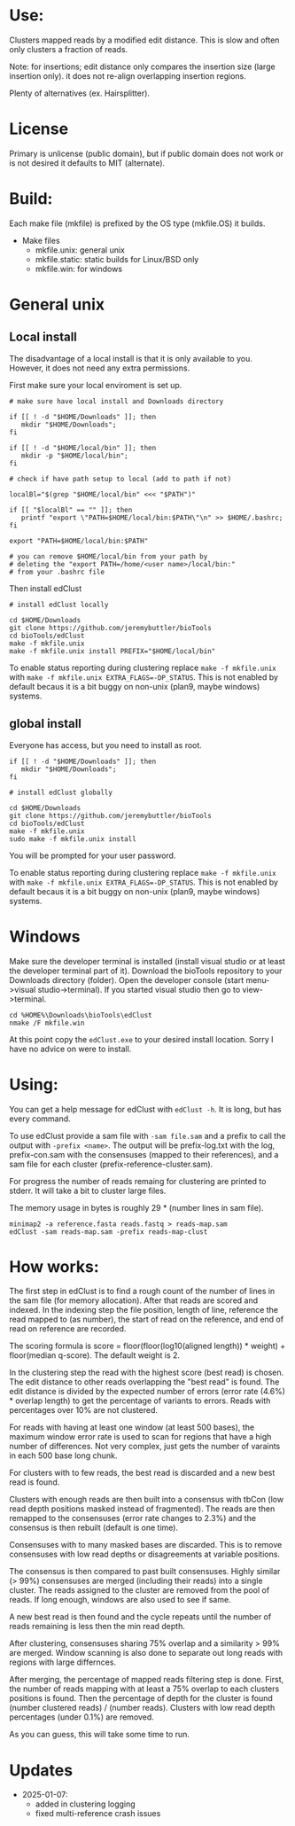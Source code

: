 # Use:

Clusters mapped reads by a modified edit distance. This
  is slow and often only clusters a fraction of reads.

Note: for insertions; edit distance only compares the
  insertion size (large insertion only). it does not
  re-align overlapping insertion regions.

Plenty of alternatives (ex. Hairsplitter).

# License

Primary is unlicense (public domain), but if public
  domain does not work or is not desired it defaults to
  MIT (alternate).

# Build:

Each make file (mkfile) is prefixed by the OS type
  (mkfile.OS) it builds.

- Make files
  - mkfile.unix: general unix
  - mkfile.static: static builds for Linux/BSD only
  - mkfile.win: for windows

# General unix

## Local install

The disadvantage of a local install is that it is only
  available to you. However, it does not need any extra
  permissions.


First make sure your local enviroment is set up.

```
# make sure have local install and Downloads directory

if [[ ! -d "$HOME/Downloads" ]]; then
   mkdir "$HOME/Downloads";
fi

if [[ ! -d "$HOME/local/bin" ]]; then
   mkdir -p "$HOME/local/bin";
fi

# check if have path setup to local (add to path if not)

localBl="$(grep "$HOME/local/bin" <<< "$PATH")"

if [[ "$localBl" == "" ]]; then
   printf "export \"PATH=$HOME/local/bin:$PATH\"\n" >> $HOME/.bashrc;
fi

export "PATH=$HOME/local/bin:$PATH"

# you can remove $HOME/local/bin from your path by
# deleting the "export PATH=/home/<user name>/local/bin:"
# from your .bashrc file
```

Then install edClust

```
# install edClust locally

cd $HOME/Downloads
git clone https://github.com/jeremybuttler/bioTools
cd bioTools/edClust
make -f mkfile.unix
make -f mkfile.unix install PREFIX="$HOME/local/bin"
```

To enable status reporting during clustering
   replace `make -f mkfile.unix`
   with `make -f mkfile.unix EXTRA_FLAGS=-DP_STATUS`. This
   is not enabled by default becaus it is a bit buggy
   on non-unix (plan9, maybe windows) systems.

## global install

Everyone has access, but you need to install as root.

```
if [[ ! -d "$HOME/Downloads" ]]; then
   mkdir "$HOME/Downloads";
fi

# install edClust globally

cd $HOME/Downloads
git clone https://github.com/jeremybuttler/bioTools
cd bioTools/edClust
make -f mkfile.unix
sudo make -f mkfile.unix install
```

You will be prompted for your user password.

To enable status reporting during clustering
   replace `make -f mkfile.unix`
   with `make -f mkfile.unix EXTRA_FLAGS=-DP_STATUS`. This
   is not enabled by default becaus it is a bit buggy
   on non-unix (plan9, maybe windows) systems.

# Windows

Make sure the developer terminal is installed (install
  visual studio or at least the developer terminal part of
  it). Download the bioTools repository to your Downloads
  directory (folder). Open the developer console
  (start menu->visual studio->terminal). If you started
  visual studio then go to view->terminal.

```
cd %HOME%\Downloads\bioTools\edClust
nmake /F mkfile.win
```

At this point copy the `edClust.exe` to your desired
  install location. Sorry I have no advice on were to
  install.

# Using:

You can get a help message for edClust with `edClust -h`.
  It is long, but has every command.

To use edClust provide a sam file with `-sam file.sam` and 
  a prefix to call the output with `-prefix <name>`. The
  output will be prefix-log.txt with the log,
  prefix-con.sam with the consensuses (mapped to their
  references), and a sam file for each cluster
  (prefix-reference-cluster.sam).

For progress the number of reads remaing for clustering
  are printed to stderr. It will take a bit to cluster
  large files.

The memory usage in bytes is roughly
  29 * (number lines in sam file).

```
minimap2 -a reference.fasta reads.fastq > reads-map.sam
edClust -sam reads-map.sam -prefix reads-map-clust
```

# How works:

The first step in edClust is to find a rough count of the
  number of lines in the sam file (for memory allocation).
  After that reads are scored and indexed. In the indexing
  step the file position, length of line, reference the
  read mapped to (as number), the start of read on the
  reference, and end of read on reference are recorded.

The scoring formula is score = floor(floor(log10(aligned length)) * weight) + floor(median q-score).
   The default weight is 2.

In the clustering step the read with the highest score
  (best read) is chosen. The edit distance to other reads
  overlapping the "best read" is found. The edit
  distance is divided by the expected number of errors
  (error rate (4.6%) * overlap length) to get
  the percentage of variants to errors. Reads with
  percentages over 10% are not clustered.

For reads with having at least one window (at least 500
  bases), the maximum window error rate is used to scan
  for regions that have a high number of differences.
  Not very complex, just gets the number of varaints in
  each 500 base long chunk.

For clusters with to few reads, the best read is discarded
  and a new best read is found.

Clusters with enough reads are then built into a consensus
  with tbCon (low read depth positions masked instead of
  fragmented). The reads are then remapped to the
  consensuses (error rate changes to 2.3%) and the
  consensus is then rebuilt (default is one time).

Consensuses with to many masked bases are discarded. This
  is to remove consensuses with low read depths or
  disagreements at variable positions.

The consensus is then compared to past built consensuses.
  Highly similar (> 99%) consensuses are merged (including
  their reads) into a single cluster. The reads assigned
  to the cluster are removed from the pool of reads. If
  long enough, windows are also used to see if same.

A new best read is then found and the cycle repeats until
  the number of reads remaining is less then the min read
  depth.

After clustering, consensuses sharing 75% overlap
  and a similarity > 99% are merged. Window scanning is
  also done to separate out long reads with regions with
  large differnces.

After merging, the percentage of mapped reads filtering
  step is done. First, the number of reads mapping with
  at least a 75% overlap to each clusters positions is
  found. Then the percentage of depth for the cluster is
  found (number clustered reads) / (number reads).
  Clusters with low read depth percentages (under 0.1%)
  are removed.

As you can guess, this will take some time to run.

# Updates

- 2025-01-07:
  - added in clustering logging
  - fixed multi-reference crash issues
